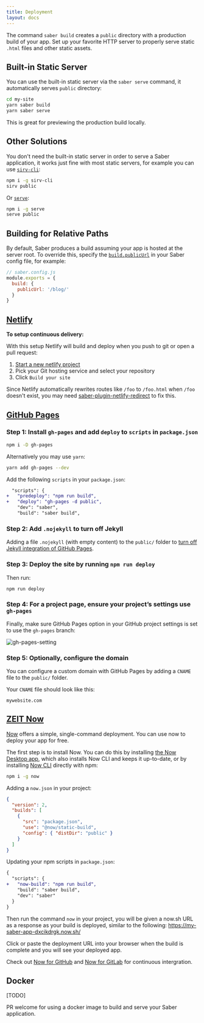 ```yaml
---
title: Deployment
layout: docs
---
```


The command `saber build` creates a `public` directory with a production build of your app. Set up your favorite HTTP server to properly serve static `.html` files and other static assets.

## Built-in Static Server

You can use the built-in static server via the `saber serve` command, it automatically serves `public` directory:

```bash
cd my-site
yarn saber build
yarn saber serve
```

This is great for previewing the production build locally.

## Other Solutions

You don't need the built-in static server in order to serve a Saber application, it works just fine with most static servers, for example you can use [`sirv-cli`](https://github.com/lukeed/sirv/tree/master/packages/sirv-cli):

```bash
npm i -g sirv-cli
sirv public
```

Or [`serve`](https://github.com/zeit/serve):

```bash
npm i -g serve
serve public
```

## Building for Relative Paths

By default, Saber produces a build assuming your app is hosted at the server root.
To override this, specify the [`build.publicUrl`](./saber-config.md#publicurl) in your Saber config file, for example:

```js
// saber.config.js
module.exports = {
  build: {
    publicUrl: '/blog/'
  }
}
```

## [Netlify](https://www.netlify.com/)

**To setup continuous delivery:**

With this setup Netlify will build and deploy when you push to git or open a pull request:

1. [Start a new netlify project](https://app.netlify.com/signup)
2. Pick your Git hosting service and select your repository
3. Click `Build your site`

Since Netlify automatically rewrites routes like `/foo` to `/foo.html` when `/foo` doesn't exist, you may need [saber-plugin-netlify-redirect](https://github.com/egoist/saber/tree/master/packages/saber-plugin-netlify-redirect) to fix this.

## [GitHub Pages](https://pages.github.com/)

### Step 1: Install `gh-pages` and add `deploy` to `scripts` in `package.json`

```bash
npm i -D gh-pages
```

Alternatively you may use `yarn`:

```bash
yarn add gh-pages --dev
```

Add the following `scripts` in your `package.json`:

```diff
  "scripts": {
+   "predeploy": "npm run build",
+   "deploy": "gh-pages -d public",
    "dev": "saber",
    "build": "saber build",
```

### Step 2: Add `.nojekyll` to turn off Jekyll

Adding a file `.nojekyll` (with empty content) to the `public/` folder to [turn off Jekyll integration of GitHub Pages](https://help.github.com/en/articles/files-that-start-with-an-underscore-are-missing).

### Step 3: Deploy the site by running `npm run deploy`

Then run:

```bash
npm run deploy
```

### Step 4: For a project page, ensure your project’s settings use `gh-pages`

Finally, make sure GitHub Pages option in your GitHub project settings is set to use the `gh-pages` branch:

![gh-pages-setting](@/images/gh-pages-setting.png)

### Step 5: Optionally, configure the domain

You can configure a custom domain with GitHub Pages by adding a `CNAME` file to the `public/` folder.

Your `CNAME` file should look like this:

```
mywebsite.com
```

## [ZEIT Now](https://zeit.co/now)

[Now](https://zeit.co/docs) offers a simple, single-command deployment. You can use now to deploy your app for free.

The first step is to install Now. You can do this by installing [the Now Desktop app](https://zeit.co/download), which also installs Now CLI and keeps it up-to-date, or by installing [Now CLI](https://zeit.co/download#now-cli) directly with npm:

```bash
npm i -g now
```

Adding a `now.json` in your project:

```json
{
  "version": 2,
  "builds": [
    {
      "src": "package.json",
      "use": "@now/static-build",
      "config": { "distDir": "public" }
    }
  ]
}
```

Updating your npm scripts in `package.json`:

```diff
{
  "scripts": {
+   "now-build": "npm run build",
    "build": "saber build",
    "dev": "saber"
  }
}
```

Then run the command `now` in your project, you will be given a now.sh URL as a response as your build is deployed, similar to the following: https://my-saber-app-dxcikdrgk.now.sh/

Click or paste the deployment URL into your browser when the build is complete and you will see your deployed app.

Check out [Now for GitHub](https://zeit.co/docs/v2/integrations/now-for-github) and [Now for GitLab](https://zeit.co/docs/v2/integrations/now-for-gitlab/) for continuous intergration.

## Docker

[TODO]

PR welcome for using a docker image to build and serve your Saber application.
